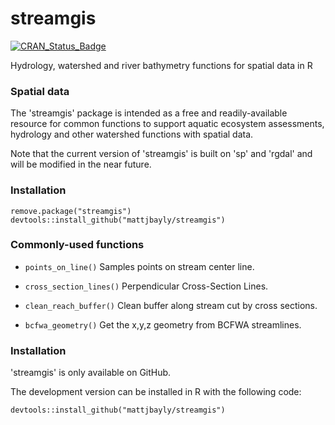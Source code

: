 # streamgis

[![CRAN_Status_Badge](http://www.r-pkg.org/badges/version/streamgis)](https://cran.r-project.org/package=streamgis)

Hydrology, watershed and river bathymetry functions for spatial data in R

### Spatial data  

The 'streamgis' package is intended as a free and readily-available resource for common
functions to support aquatic ecosystem assessments, hydrology and 
other watershed functions with spatial data.

Note that the current version of 'streamgis' is built on 'sp' and 'rgdal' and
will be modified in the near future.

### Installation

`remove.package("streamgis")`
`devtools::install_github("mattjbayly/streamgis")`

### Commonly-used functions

* `points_on_line()` Samples points on stream center line.

* `cross_section_lines()` Perpendicular Cross-Section Lines.

* `clean_reach_buffer()` Clean buffer along stream cut by cross sections.

* `bcfwa_geometry()` Get the x,y,z geometry from BCFWA streamlines.


### Installation

'streamgis' is only available on GitHub.

The development version can be installed in R with the following code:

`devtools::install_github("mattjbayly/streamgis")`
